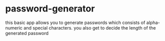 # password-generator
this basic app allows you to generate passwords which consists of alpha-numeric and special characters. you also get to decide the length of the generated password
